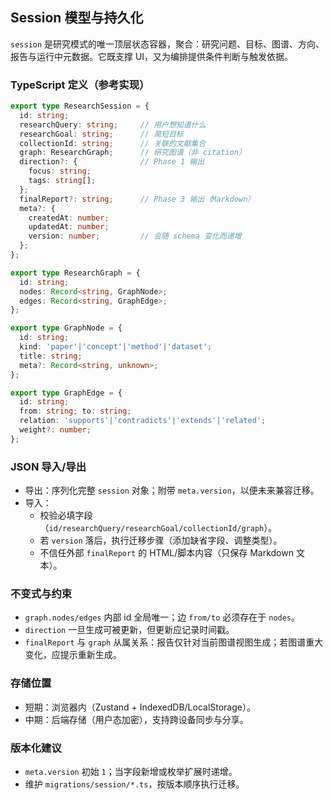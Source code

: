 ## Session 模型与持久化

`session` 是研究模式的唯一顶层状态容器，聚合：研究问题、目标、图谱、方向、报告与运行中元数据。它既支撑 UI，又为编排提供条件判断与触发依据。

### TypeScript 定义（参考实现）
```ts
export type ResearchSession = {
  id: string;
  researchQuery: string;     // 用户想知道什么
  researchGoal: string;      // 简短目标
  collectionId: string;      // 关联的文献集合
  graph: ResearchGraph;      // 研究图谱（非 citation）
  direction?: {              // Phase 1 输出
    focus: string;
    tags: string[];
  };
  finalReport?: string;      // Phase 3 输出（Markdown）
  meta?: {
    createdAt: number;
    updatedAt: number;
    version: number;         // 会随 schema 变化而递增
  };
};

export type ResearchGraph = {
  id: string;
  nodes: Record<string, GraphNode>;
  edges: Record<string, GraphEdge>;
};

export type GraphNode = {
  id: string;
  kind: 'paper'|'concept'|'method'|'dataset';
  title: string;
  meta?: Record<string, unknown>;
};

export type GraphEdge = {
  id: string;
  from: string; to: string;
  relation: 'supports'|'contradicts'|'extends'|'related';
  weight?: number;
};
```

### JSON 导入/导出
- 导出：序列化完整 `session` 对象；附带 `meta.version`，以便未来兼容迁移。
- 导入：
  - 校验必填字段（`id/researchQuery/researchGoal/collectionId/graph`）。
  - 若 `version` 落后，执行迁移步骤（添加缺省字段、调整类型）。
  - 不信任外部 `finalReport` 的 HTML/脚本内容（只保存 Markdown 文本）。

### 不变式与约束
- `graph.nodes/edges` 内部 id 全局唯一；边 `from/to` 必须存在于 `nodes`。
- `direction` 一旦生成可被更新，但更新应记录时间戳。
- `finalReport` 与 `graph` 从属关系：报告仅针对当前图谱视图生成；若图谱重大变化，应提示重新生成。

### 存储位置
- 短期：浏览器内（Zustand + IndexedDB/LocalStorage）。
- 中期：后端存储（用户态加密），支持跨设备同步与分享。

### 版本化建议
- `meta.version` 初始 `1`；当字段新增或枚举扩展时递增。
- 维护 `migrations/session/*.ts`，按版本顺序执行迁移。



